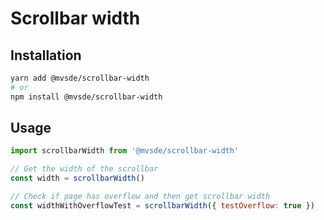 # Scrollbar width

## Installation

```bash
yarn add @mvsde/scrollbar-width
# or
npm install @mvsde/scrollbar-width
```

## Usage

```js
import scrollbarWidth from '@mvsde/scrollbar-width'

// Get the width of the scrollbar
const width = scrollbarWidth()

// Check if page has overflow and then get scrollbar width
const widthWithOverflowTest = scrollbarWidth({ testOverflow: true })
```
